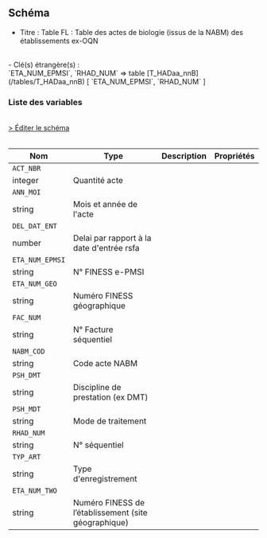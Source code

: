 ## Schéma

- Titre : Table FL : Table des actes de biologie (issus de la NABM) des établissements ex-OQN
<br />
- Clé(s) étrangère(s) : <br />
`ETA_NUM_EPMSI`, `RHAD_NUM` => table [T_HADaa_nnB](/tables/T_HADaa_nnB) [ `ETA_NUM_EPMSI`, `RHAD_NUM` ]<br />

### Liste des variables
<br />
<div>
    <a href="https://gitlab.com/healthdatahub/schema-snds/edit/master/schemas/PMSI/PMSI%20HAD/T_HADaa_nnFL.json"  
    arget="_blank" rel="noopener noreferrer">> Éditer le schéma</a>
    <OutboundLink />
</div>
<br />

Nom|Type|Description|Propriétés
-|-|-|-
`ACT_NBR`|
integer|Quantité acte||
`ANN_MOI`|
string|Mois et année de l&#x27;acte||
`DEL_DAT_ENT`|
number|Delai par rapport à la date d&#x27;entrée rsfa||
`ETA_NUM_EPMSI`|
string|N° FINESS e-PMSI||
`ETA_NUM_GEO`|
string|Numéro FINESS  géographique||
`FAC_NUM`|
string|N° Facture séquentiel||
`NABM_COD`|
string|Code acte NABM||
`PSH_DMT`|
string|Discipline de prestation (ex DMT)||
`PSH_MDT`|
string|Mode de traitement||
`RHAD_NUM`|
string|N° séquentiel||
`TYP_ART`|
string|Type d&#x27;enregistrement||
`ETA_NUM_TWO`|
string|Numéro FINESS de l’établissement (site géographique)||


